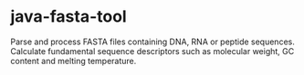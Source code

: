 # java-fasta-tool
Parse and process FASTA files containing DNA, RNA or peptide sequences. Calculate fundamental sequence descriptors such as molecular weight, GC content and melting temperature.
